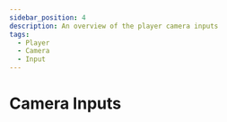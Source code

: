 ```yaml
---
sidebar_position: 4
description: An overview of the player camera inputs
tags:
  - Player
  - Camera
  - Input
---
```


# Camera Inputs

